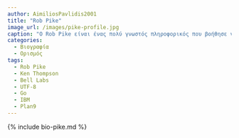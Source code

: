 ```yaml
---
author: AimiliosPavlidis2001
title: "Rob Pike"
image_url: /images/pike-profile.jpg
caption: "Ο Rob Pike είναι ένας πολύ γνωστός πληροφορικός που βοήθησε να φέρει το ποντίκι στα συστήματα Unix και να κάνει το διαδίκτυο πολυγλωσσικό"
categories:
  - Βιογραφία 
  - Ορισμός 
tags:
  - Rob Pike
  - Ken Thompson
  - Bell Labs
  - UTF-8
  - Go
  - IBM
  - Plan9
---
```


{% include bio-pike.md %}

